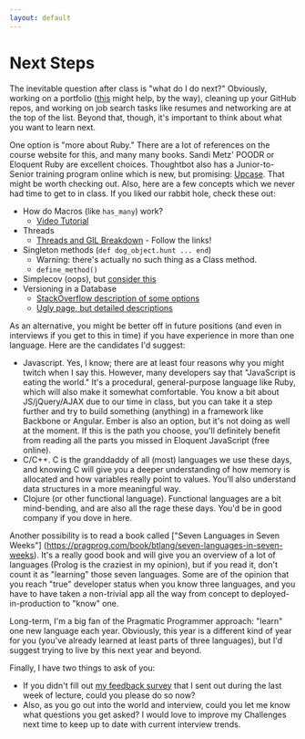 ```yaml
---
layout: default
---
```


# Next Steps

The inevitable question after class is "what do I do next?"  Obviously, working on a portfolio ([this](http://html5up.net/) might help, by the way), cleaning up your GitHub repos, and working on job search tasks like resumes and networking are at the top of the list.  Beyond that, though, it's important to think about what you want to learn next.

One option is "more about Ruby."   There are a lot of references on the course website for this, and many many books.  Sandi Metz' POODR or Eloquent Ruby are excellent choices.  Thoughtbot also has a Junior-to-Senior training program online which is new, but promising: [Upcase](https://upcase.com/join).  That might be worth checking out.  Also, here are a few concepts which we never had time to get to in class.  If you liked our rabbit hole, check these out:

* How do Macros (like `has_many`) work?
  * [Video Tutorial](https://pragmaticstudio.com/blog/2015/4/14/ruby-macros)
* Threads
  * [Threads and GIL Breakdown](http://www.jstorimer.com/blogs/workingwithcode/8085491-nobody-understands-the-gil) - Follow the links!
* Singleton methods (`def dog_object.hunt ... end`)
  * Warning: there's actually no such thing as a Class method.
  * `define_method()`
* Simplecov (oops), but [consider this](http://www.linozemtseva.com/research/2014/icse/coverage/)
* Versioning in a Database
  * [StackOverflow description of some options](http://stackoverflow.com/questions/606031/generic-version-control-strategy-for-select-table-data-within-a-heavily-normalize)
  * [Ugly page, but detailed descriptions](https://blog.jondh.me.uk/2011/11/relational-database-versioning-strategies/)

As an alternative, you might be better off in future positions (and even in interviews if you get to this in time) if you have experience in more than one language.  Here are the candidates I'd suggest:

* Javascript.  Yes, I know; there are at least four reasons why you might twitch when I say this.  However, many developers say that "JavaScript is eating the world."  It's a procedural, general-purpose language like Ruby, which will also make it somewhat comfortable.  You know a bit about JS/jQuery/AJAX due to our time in class, but you can take it a step further and try to build something (anything) in a framework like Backbone or Angular.  Ember is also an option, but it's not doing as well at the moment.  If this is the path you choose, you'll definitely benefit from reading all the parts you missed in Eloquent JavaScript (free online).
* C/C++.  C is the granddaddy of all (most) languages we use these days, and knowing C will give you a deeper understanding of how memory is allocated and how variables really point to values.  You'll also understand data structures in a more meaningful way.
* Clojure (or other functional language).  Functional languages are a bit mind-bending, and are also all the rage these days.  You'd be in good company if you dove in here.

Another possibility is to read a book called ["Seven Languages in Seven Weeks"] (https://pragprog.com/book/btlang/seven-languages-in-seven-weeks).  It's a really good book and will give you an overview of a lot of languages (Prolog is the craziest in my opinion), but if you read it, don't count it as "learning" those seven languages.  Some are of the opinion that you reach "true" developer status when you know three languages, and you have to have taken a non-trivial app all the way from concept to deployed-in-production to "know" one.

Long-term, I'm a big fan of the Pragmatic Programmer approach: "learn" one new language each year. Obviously, this year is a different kind of year for you (you've already learned at least parts of three languages), but I'd suggest trying to live by this next year and beyond.

Finally, I have two things to ask of you:
* If you didn't fill out [my feedback survey](http://goo.gl/forms/g7htKCk8kD) that I sent out during the last week of lecture, could you please do so now?
* Also, as you go out into the world and interview, could you let me know what questions you get asked?  I would love to improve my Challenges next time to keep up to date with current interview trends.
